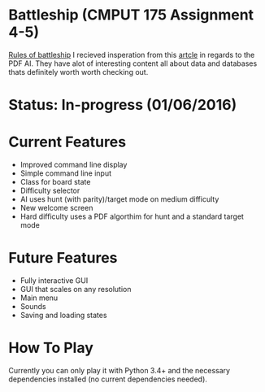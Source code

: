 # Battleship (CMPUT 175 Assignment 4-5)
  [Rules of battleship](https://en.wikipedia.org/wiki/Battleship_(game))
  I recieved insperation from this [artcle](http://www.datagenetics.com/blog/december32011/) in regards to the PDF AI. They have alot of interesting content all about data and databases thats definitely worth worth checking out. 
  
# Status: In-progress (01/06/2016)

# Current Features
- Improved command line display
- Simple command line input
- Class for board state
- Difficulty selector
- AI uses hunt (with parity)/target mode on medium difficulty
- New welcome screen
- Hard difficulty uses a PDF algorthim for hunt and a standard target mode

# Future Features
- Fully interactive GUI
- GUI that scales on any resolution
- Main menu
- Sounds
- Saving and loading states

# How To Play

Currently you can only play it with Python 3.4+ and the necessary dependencies installed (no current dependencies needed).
